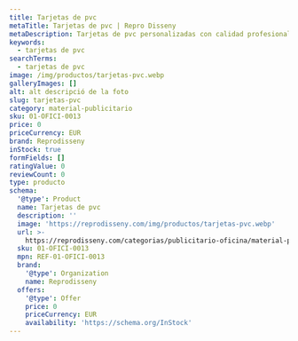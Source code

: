 ```yaml
---
title: Tarjetas de pvc
metaTitle: Tarjetas de pvc | Repro Disseny
metaDescription: Tarjetas de pvc personalizadas con calidad profesional en Cataluña.
keywords:
  - tarjetas de pvc
searchTerms:
  - tarjetas de pvc
image: /img/productos/tarjetas-pvc.webp
galleryImages: []
alt: alt descripció de la foto
slug: tarjetas-pvc
category: material-publicitario
sku: 01-OFICI-0013
price: 0
priceCurrency: EUR
brand: Reprodisseny
inStock: true
formFields: []
ratingValue: 0
reviewCount: 0
type: producto
schema:
  '@type': Product
  name: Tarjetas de pvc
  description: ''
  image: 'https://reprodisseny.com/img/productos/tarjetas-pvc.webp'
  url: >-
    https://reprodisseny.com/categorias/publicitario-oficina/material-publicitario/tarjetas-pvc
  sku: 01-OFICI-0013
  mpn: REF-01-OFICI-0013
  brand:
    '@type': Organization
    name: Reprodisseny
  offers:
    '@type': Offer
    price: 0
    priceCurrency: EUR
    availability: 'https://schema.org/InStock'
---
```


